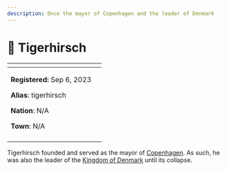 ```yaml
---
description: Once the mayor of Copenhagen and the leader of Denmark
---
```


# 👤 Tigerhirsch

<table data-view="cards" data-full-width="false"><thead><tr><th></th><th data-hidden data-card-cover data-type="files"></th></tr></thead><tbody><tr><td><p><strong>Registered:</strong> Sep 6, 2023</p><p><strong>Alias</strong>: tigerhirsch</p><p><strong>Nation</strong>: N/A</p><p><strong>Town</strong>: N/A</p></td><td></td></tr><tr><td><img src="../../../.gitbook/assets/Tigerhirsch-skin.png" alt=""></td><td></td></tr></tbody></table>

Tigerhirsch founded and served as the mayor of [Copenhagen](../towns/denmark-region/copenhagen-1.md). As such, he was also the leader of the [Kingdom of Denmark](../nations/absent-nations/denmark.md) until its collapse.
